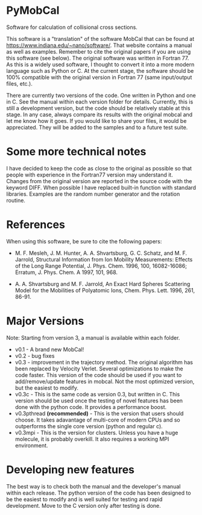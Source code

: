 # PyMobCal
Software for calculation of collisional cross sections.

This software is a "translation" of the software MobCal that can be found at https://www.indiana.edu/~nano/software/. 
That website contains a manual as well as examples. Remember to cite the original papers if you are using this software (see below). 
The original software was written in Fortran 77. As this is a widely used software, 
I thought to convert it into a more modern language such as Python or C. 
At the current stage, the software should be 100% compatible with the original version in Fortran 77 (same input/output files, etc.). 

There are currently two versions of the code. One written in Python and one in C. See the manual within each version folder for details. Currently, this is still a development version, but the code should be relatively stable at this stage. In any case, always compare its results with the original mobcal and let me know how it goes.
If you would like to share your files, it would be appreciated. They will be added to the samples and to a future test suite.

# Some more technical notes 
I have decided to keep the code as close to the original as possible so that people with experience in the Fortran77 version 
may understand it. Changes from the original version are reported in the source code with the keyword DIFF. 
When possible I have replaced built-in function with standard libraries. 
Examples are the random number generator and the rotation routine.

# References
When using this software, be sure to cite the following papers:

* M. F. Mesleh, J. M. Hunter, A. A. Shvartsburg, G. C. Schatz, and M. F. Jarrold, Structural Information from Ion Mobility Measurements: Effects of the Long Range Potential, J. Phys. Chem. 1996, 100, 16082-16086; Erratum, J. Phys. Chem. A 1997, 101, 968.

* A. A. Shvartsburg and M. F. Jarrold, An Exact Hard Spheres Scattering Model for the Mobilities of Polyatomic Ions, Chem. Phys. Lett. 1996, 261, 86-91.

# Major Versions
Note: Starting from version 3, a manual is available within each folder.
* v0.1 - A brand new MobCal!
* v0.2 - bug fixes
* v0.3 - improvement in the trajectory method. The original algorithm has been replaced by Velocity Verlet. Several optimizations to make the code faster. This version of the code should be used if you want to add/remove/update features in mobcal. Not the most optimized version, but the easiest to modify.
* v0.3c - This is the same code as version 0.3, but written in C. This version should be used once the testing of novel features has been done with the python code. It provides a performance boost.  
* v0.3pthread **(recommended)** - This is the version that users should choose. It takes adavantage of multi-core of modern CPUs and so outperforms the single core version (python and regular c).
* v0.3mpi - This is the version for clusters. Unless you have a huge molecule, it is probably overkill. It also requires a working MPI environment.

# Developing new features
The best way is to check both the manual and the developer's manual within each release. The python version of the code has been designed to be the easiest to modify and is well suited for testing and rapid development. Move to the C version only after testing is done.
